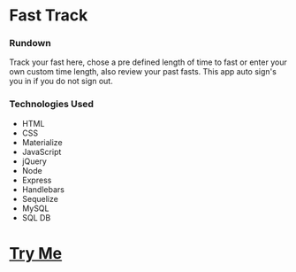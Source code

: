 # Fast Track

### Rundown

Track your fast here, chose a pre defined length of time to fast or enter your own custom time length, also review your past fasts. This app auto sign's you in if you do not sign out.

### Technologies Used

- HTML
- CSS
- Materialize
- JavaScript
- jQuery
- Node
- Express
- Handlebars
- Sequelize
- MySQL
- SQL DB

# [Try Me](https://secret-stream-44126.herokuapp.com/)
